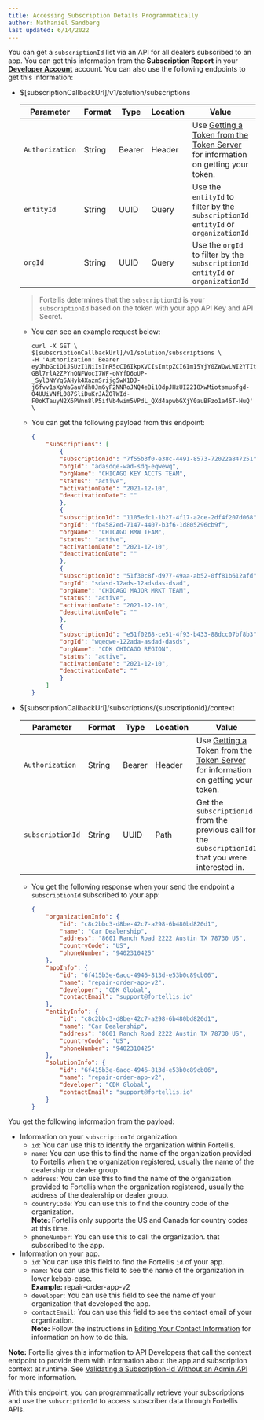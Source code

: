 ```yaml
---
title: Accessing Subscription Details Programmatically
author: Nathaniel Sandberg
last updated: 6/14/2022
---
```


You can get a `subscriptionId` list via an API for all dealers subscribed to an app.
You can get this information from the **Subscription Report** in your [**Developer Account**]($[devNetworkUrl]) account.
You can also use the following endpoints to get this information:  

* $[subscriptionCallbackUrl]/v1/solution/subscriptions

    |Parameter|Format|Type|Location|Value|Required|  
    |--|--|--|--|--|--|  
    |`Authorization`|String|Bearer|Header|Use [Getting a Token from the Token Server](/docs/tutorials/solution-integration/client-credentials-flow#getting-a-token-from-the-token-server) for information on getting your token.|Yes|
    |`entityId`|String|UUID|Query|Use the `entityId` to filter by the `subscriptionId` `entityId` or `organizationId`|No|
    |`orgId`|String|UUID|Query|Use the `orgId` to filter by the `subscriptionId` `entityId` or `organizationId`|No|
    > Fortellis determines that the `subscriptionId` is your `subscriptionId` based on the token with your app API Key and API Secret.
    * You can see an example request below:  

        ```curl
        curl -X GET \
        $[subscriptionCallbackUrl]/v1/solution/subscriptions \
        -H 'Authorization: Bearer eyJhbGciOiJSUzI1NiIsInR5cCI6IkpXVCIsImtpZCI6ImI5YjY0ZWQwLWI2YTItMTFlOC1hYjY2LWU5OTdmMzA4OGI0ZSJ9.eyJjaWQiOiJXZEhZQURpNlk3dUpTR1I4M0RGUjhxUXBXYU9kUzBQMCIsImp0aSI6IkFULi1GVkx4VmtfMmoyOU9JUHN1UUFiLWNDQlIxTmlFZHh0cDVRVzZUTXhPSHMiLCJzY3AiOlsiYW5vbnltb3VzIl0sInN1YiI6IldkSFlBRGk2WTd1SlNHUjgzREZSOHFRcFdhT2RTMFAwIiwiaWF0IjoxNjU0NzI2NDE2LCJleHAiOjE2NTQ3MzAwMTYsImF1ZCI6ImFwaV9wcm92aWRlcnMiLCJpc3MiOiJodHRwczovL2lkZW50aXR5LWRldi5mb3J0ZWxsaXMuaW8vb2F1dGgyL2F1czFuaTVpOW45V2t6Y1lhMnA3In0.KFR7IdA4Dxcd9VAJkmxBALwZThij2b2HjF5KGlGrXgfOWHZrrs_V8vq2TKjOqyGIkqFxr8wmRaaewgHt8bHCTFe06cHV4vprun4v6AahEQIfHdhrGMkVkNOVVVYjd-GBl7rlA2ZPYnQNFWocI7WF-oNYfD6oUP-_Syl3NYYq6AHyk4XazmSrijg5wK1DJ-j6fvv1sXpWaGauYdh0Jm6yF2NNRoJNQ4eBi1OdpJHzUI22I8XwMiotsmuofgd-O4UUiVNfL087SliDuKrJAZOlWId-F0oKTauyN2X6PWnn8lP5ifVb4wim5VPdL_QXd4apwbGXjY0auBFzo1a46T-HuQ' \
        ```

    * You can get the following payload from this endpoint:  

        ```json
        {
            "subscriptions": [
                {
                "subscriptionId": "7f55b3f0-e38c-4491-8573-72022a847251",
                "orgId": "adasdqe-wad-sdq-eqwewq",
                "orgName": "CHICAGO KEY ACCTS TEAM",
                "status": "active",
                "activationDate": "2021-12-10",
                "deactivationDate": ""
                },
                {
                "subscriptionId": "1105edc1-1b27-4f17-a2ce-2df4f207d068",
                "orgId": "fb4582ed-7147-4407-b3f6-1d805296cb9f",
                "orgName": "CHICAGO BMW TEAM",
                "status": "active",
                "activationDate": "2021-12-10",
                "deactivationDate": ""
                },
                {
                "subscriptionId": "51f30c8f-d977-49aa-ab52-0ff81b612afd",
                "orgId": "sdasd-12ads-12adsdas-dsad",
                "orgName": "CHICAGO MAJOR MRKT TEAM",
                "status": "active",
                "activationDate": "2021-12-10",
                "deactivationDate": ""
                },
                {
                "subscriptionId": "e51f0268-ce51-4f93-b433-88dcc07bf8b3",
                "orgId": "wqeqwe-122ada-asdad-dasds",
                "orgName": "CDK CHICAGO REGION",
                "status": "active",
                "activationDate": "2021-12-10",
                "deactivationDate": ""
                }
            ]
        }
        ```

* $[subscriptionCallbackUrl]/subscriptions/{subscriptionId}/context  

    |Parameter|Format|Type|Location|Value|Required|  
    |--|--|--|--|--|--|  
    |`Authorization`|String|Bearer|Header|Use [Getting a Token from the Token Server](/docs/tutorials/solution-integration/client-credentials-flow#getting-a-token-from-the-token-server) for information on getting your token.|Yes|  
    |`subscriptionId`|String|UUID|Path|Get the `subscriptionId` from the previous call for the `subscriptionId1` that you were interested in.|Yes|  
    * You get the following response when your send the endpoint a `subscriptionId` subscribed to your app:  

        ```json
        {
            "organizationInfo": {
                "id": "c8c2bbc3-d8be-42c7-a298-6b480bd820d1",
                "name": "Car Dealership",
                "address": "8601 Ranch Road 2222 Austin TX 78730 US",
                "countryCode": "US",
                "phoneNumber": "9402310425"
            },
            "appInfo": {
                "id": "6f415b3e-6acc-4946-813d-e53b0c89cb06",
                "name": "repair-order-app-v2",
                "developer": "CDK Global",
                "contactEmail": "support@fortellis.io"
            },
            "entityInfo": {
                "id": "c8c2bbc3-d8be-42c7-a298-6b480bd820d1",
                "name": "Car Dealership",
                "address": "8601 Ranch Road 2222 Austin TX 78730 US",
                "countryCode": "US",
                "phoneNumber": "9402310425"
            },
            "solutionInfo": {
                "id": "6f415b3e-6acc-4946-813d-e53b0c89cb06",
                "name": "repair-order-app-v2",
                "developer": "CDK Global",
                "contactEmail": "support@fortellis.io"
            }
        }
        ```

You get the following information from the payload:  

* Information on your `subscriptionId` organization.
    * `id`: You can use this to identify the organization within Fortellis.  
    * `name`: You can use this to find the name of the organization provided to Fortellis
        when the organization registered, usually the name of the dealership or dealer group.  
    * `address`: You can use this to find the name of the organization provided to Fortellis
        when the organization registered, usually the address of the dealership or dealer group.  
    * `countryCode`: You can use this to find the country code of the organization.  
        **Note:** Fortellis only supports the US and Canada for country codes at this time.  
    * `phoneNumber`: You can use this to call the organization.
        that subscribed to the app.  
* Information on your app.  
    * `id`: You can use this field to find the Fortellis `id` of your app.  
    * `name`: You can use this field to see the name of the organization in lower kebab-case.  
        **Example:** repair-order-app-v2
    * `developer`: You can use this field to see the name of your organization
        that developed the app.  
    * `contactEmail`: You can use this field to see the contact email of your organization.  
        **Note:** Follow the instructions in [Editing Your Contact Information](/docs/general/overview/managing-organizations#editing-your-contact-information) for information on how to do this.  

**Note:** Fortellis gives this information to API Developers that call the context endpoint to provide them with information about the app and subscription context at runtime.
See [Validating a Subscription-Id Without an Admin API](/docs/tutorials/admin-api/no-admin-api) for more information.  

With this endpoint, you can programmatically retrieve your subscriptions and use the `subscriptionId` to access subscriber data through Fortellis APIs.
